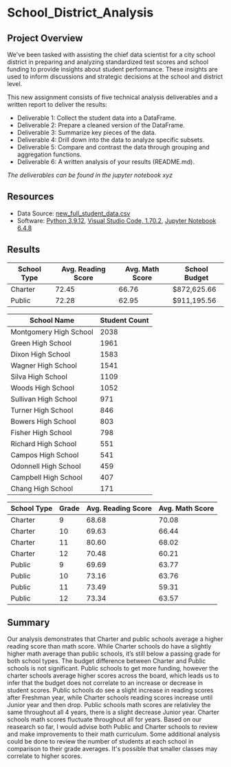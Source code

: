 # School_District_Analysis
## Project Overview
We've been tasked with assisting the chief data scientist for a city school district in preparing and analyzing standardized test scores and school funding to provide insights about student performance. These insights are used to inform discussions and strategic decisions at the school and district level.


This new assignment consists of five technical analysis deliverables and a written report to deliver the results:
- Deliverable 1: Collect the student data into a DataFrame.
- Deliverable 2: Prepare a cleaned version of the DataFrame.
- Deliverable 3: Summarize key pieces of the data.
- Deliverable 4: Drill down into the data to analyze specific subsets.
- Deliverable 5: Compare and contrast the data through grouping and aggregation functions.
- Deliverable 6: A written analysis of your results (README.md).

_The deliverables can be found in the jupyter notebook xyz_

## Resources
- Data Source: [new_full_student_data.csv](https://github.com/abrodyyy/School_District_Analysis/blob/main/Resources/new_full_student_data.csv)
- Software: [Python 3.9.12](https://www.python.org/downloads/release/python-3912/), [Visual Studio Code, 1.70.2](https://code.visualstudio.com/updates/v1_70), [Jupyter Notebook 6.4.8](https://jupyter-notebook.readthedocs.io/_/downloads/en/v6.4.8/pdf/)


## Results

School Type | Avg. Reading Score | Avg. Math Score | School Budget
----------- | ------------------ | --------------- | -------------
Charter	    | 72.45	             | 66.76           | $872,625.66
Public	    | 72.28	             | 62.95           | $911,195.56

School Name            | Student Count
---------------------- | -------------
Montgomery High School | 2038
Green High School	   | 1961
Dixon High School	   | 1583
Wagner High School	   | 1541
Silva High School	   | 1109
Woods High School	   | 1052
Sullivan High School   | 971
Turner High School     | 846
Bowers High School     | 803
Fisher High School     | 798
Richard High School    | 551
Campos High School     | 541
Odonnell High School   | 459
Campbell High School   | 407
Chang High School      | 171

School Type | Grade | Avg. Reading Score | Avg. Math Score
----------- | ----- | ------------------ | ---------------
Charter     | 9     | 68.68	             | 70.08
Charter     | 10    | 69.63 	         | 66.44
Charter     | 11    | 80.60 	         | 68.02
Charter     | 12    | 70.48 	         | 60.21
Public      | 9     | 69.69	             | 63.77
Public      | 10    | 73.16 	         | 63.76
Public      | 11    | 73.49 	         | 59.31
Public      | 12    | 73.34 	         | 63.57


## Summary
Our analysis demonstrates that Charter and public schools average a higher reading score than math score. While Charter schools do have a slightly higher math average than public schools, it’s still below a passing grade for both school types. The budget difference between Charter and Public schools is not significant. Public schools to get more funding, however the charter schools average higher scores across the board, which leads us to infer that the budget does not correlate to an increase or decrease in student scores. Public schools do see a slight increase in reading scores after Freshman year, while Charter schools reading scores increase until Junior year and then drop. Public schools math scores are relativley the same throughout all 4 years, there is a slight decrease Junior year. Charter schools math scores fluctuate throughout all for years. Based on our reasearch so far, I would advise both Public and Charter schools to review and make improvements to their math curriculum. Some additional analysis could be done to review the number of students at each school in comparison to their grade averages. It's possible that smaller classes may correlate to higher scores. 
